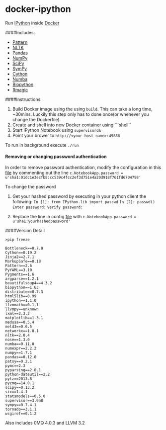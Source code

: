 docker-ipython
==============

Run [IPython](http://ipython.org) inside [Docker](http://www.docker.io)

####Includes:
* [Pattern](http://www.clips.ua.ac.be/pattern)
* [NLTK](http://nltk.org)
* [Pandas](http://pandas.pydata.org)
* [NumPy](http://www.numpy.org)
* [SciPy](http://scipy.org) 
* [SymPy](http://sympy.org)
* [Cython](http://cython.org)
* [Numba](http://numba.pydata.org)
* [Biopython](http://biopython.org)
* [Rmagic](http://ipython.org/ipython-doc/dev/config/extensions/rmagic.html)

####Instructions
1. Build Docker image using the using ```build```.  This can take a long time, ~30mins.  Luckily this step only has to done once(or whenever you change the Dockerfile).
2. Create and shell into new Docker container using ```shell``
3. Start IPython Notebook using ```supervisord&```
4. Point your brower to ```http://<your host name>:49888```

To run in background execute ```./run```

#### Removing or changing password authentication
In order to remove password authentication, modify the configuration in this [file](http://github.com/lluiscanet/docker-ipython/blob/master/profile_nbserver/ipython_notebook_config.py)
by commenting out the line
```c.NotebookApp.password = u'sha1:01dc1e3ecfb8:cc539c4fcc2ef3d751e4a20d918f761fd6704798'```

To change the password

1. Get your hashed password by executing in your python client the following: 
``In [1]: from IPython.lib import passwd``
``In [2]: passwd()``
``Enter password:``
``Verify password:``

2. Replace the line in config [file](http://github.com/lluiscanet/docker-ipython/blob/master/profile_nbserver/ipython_notebook_config.py) with 
```c.NotebookApp.password = u'sha1:yourhashedpassword'``` 

####Version Detail
```
>pip freeze

Bottleneck==0.7.0
Cython==0.19.2
Jinja2==2.7.1
MarkupSafe==0.18
Pattern==2.6
PyYAML==3.10
Pygments==1.6
argparse==1.2.1
beautifulsoup4==4.3.2
biopython==1.63
distribute==0.7.3
html5lib==0.99
ipython==1.1.0
llvmmath==0.1.1
llvmpy==unknown
lxml==2.3.2
matplotlib==1.3.1
medusa==0.5.4
meld3==0.6.5
networkx==1.8.1
nltk==2.0.4
nose==1.3.0
numba==0.11.0
numexpr==2.2.2
numpy==1.7.1
pandas==0.12.0
patsy==0.2.1
pymc==2.3
pyparsing==2.0.1
python-dateutil==2.2
pytz==2013.8
pyzmq==14.0.1
scipy==0.13.2
six==1.4.1
statsmodels==0.5.0
supervisor==3.0a8
sympy==0.7.4.1
tornado==3.1.1
wsgiref==0.1.2

```

Also includes 0MQ 4.0.3 and LLVM 3.2
